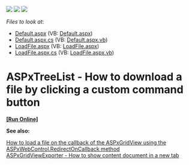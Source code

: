 <!-- default badges list -->
![](https://img.shields.io/endpoint?url=https://codecentral.devexpress.com/api/v1/VersionRange/128548110/13.1.4%2B)
[![](https://img.shields.io/badge/Open_in_DevExpress_Support_Center-FF7200?style=flat-square&logo=DevExpress&logoColor=white)](https://supportcenter.devexpress.com/ticket/details/E3919)
[![](https://img.shields.io/badge/📖_How_to_use_DevExpress_Examples-e9f6fc?style=flat-square)](https://docs.devexpress.com/GeneralInformation/403183)
<!-- default badges end -->
<!-- default file list -->
*Files to look at*:

* [Default.aspx](./CS/WebSite/Default.aspx) (VB: [Default.aspx](./VB/WebSite/Default.aspx))
* [Default.aspx.cs](./CS/WebSite/Default.aspx.cs) (VB: [Default.aspx.vb](./VB/WebSite/Default.aspx.vb))
* [LoadFile.aspx](./CS/WebSite/LoadFile.aspx) (VB: [LoadFile.aspx](./VB/WebSite/LoadFile.aspx))
* [LoadFile.aspx.cs](./CS/WebSite/LoadFile.aspx.cs) (VB: [LoadFile.aspx.vb](./VB/WebSite/LoadFile.aspx.vb))
<!-- default file list end -->
# ASPxTreeList - How to download a file by clicking a custom command button
<!-- run online -->
**[[Run Online]](https://codecentral.devexpress.com/e3919/)**
<!-- run online end -->


<p><strong>See also:</strong></p><p><a href="https://www.devexpress.com/Support/Center/p/E2577">How to load a file on the callback of the ASPxGridView using the ASPxWebControl.RedirectOnCallback method</a><u><br />
</u><a href="https://www.devexpress.com/Support/Center/p/E4940">ASPxGridViewExporter - How to show content document in a new tab</a><u><br />
</u></p>

<br/>


